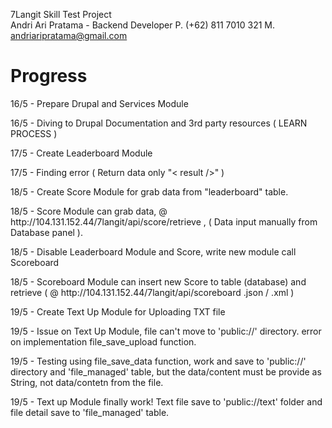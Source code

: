 7Langit Skill Test Project
<br>
Andri Ari Pratama - Backend Developer
P. (+62) 811 7010 321
M. andriaripratama@gmail.com

Progress
========
<p>16/5 - Prepare Drupal and Services Module</p>
<p>16/5 - Diving to Drupal Documentation and 3rd party resources ( LEARN PROCESS )</p>
<p>17/5 - Create Leaderboard Module</p>
<p>17/5 - Finding error ( Return data only "< result />" )</p>
<p>18/5 - Create Score Module for grab data from "leaderboard" table.</p>
<p>18/5 - Score Module can grab data, @ http://104.131.152.44/7langit/api/score/retrieve , ( Data input manually from Database panel ).</p>
<p>18/5 - Disable Leaderboard Module and Score, write new module call Scoreboard </p>
<p>18/5 - Scoreboard Module can insert new Score to table (database) and retrieve ( @ http://104.131.152.44/7langit/api/scoreboard .json / .xml )</p>
<p>19/5 - Create Text Up Module for Uploading TXT file</p>
<p>19/5 - Issue on Text Up Module, file can't move to 'public://' directory. error on implementation file_save_upload function.</p>
<p>19/5 - Testing using file_save_data function, work and save to 'public://' directory and 'file_managed' table, but the data/content must be provide as String, not data/contetn from the file.</p>
<p>19/5 - Text up Module finally work! Text file save to 'public://text' folder and file detail save to 'file_managed' table.</p>